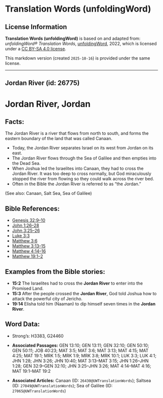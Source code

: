 # Translation Words (unfoldingWord)

## License Information

**Translation Words (unfoldingWord)** is based on and adapted from: _unfoldingWord® Translation Words_, [unfoldingWord](https://unfoldingword.org/utw), 2022, which is licensed under a [CC BY-SA 4.0 license](https://creativecommons.org/licenses/by-sa/4.0/legalcode.en).

This markdown version (created `2025-10-16`) is provided under the same license.



--------------------------------

## Jordan River (id: 26775)

Jordan River, Jordan
====================

Facts:
------

The Jordan River is a river that flows from north to south, and forms the eastern boundary of the land that was called Canaan.

* Today, the Jordan River separates Israel on its west from Jordan on its east.
* The Jordan River flows through the Sea of Galilee and then empties into the Dead Sea.
* When Joshua led the Israelites into Canaan, they had to cross the Jordan River. It was too deep to cross normally, but God miraculously stopped the river from flowing so they could walk across the river bed.
* Often in the Bible the Jordan River is referred to as “the Jordan.”

(See also: Canaan, Salt Sea, Sea of Galilee)

Bible References:
-----------------

* [Genesis 32:9–10](https://ref.ly/Gen32:9-Gen32:10)
* [John 1:26–28](https://ref.ly/John1:26-John1:28)
* [John 3:25–26](https://ref.ly/John3:25-John3:26)
* [Luke 3:3](https://ref.ly/Luke3:3)
* [Matthew 3:6](https://ref.ly/Matt3:6)
* [Matthew 3:13–15](https://ref.ly/Matt3:13-Matt3:15)
* [Matthew 4:14–16](https://ref.ly/Matt4:14-Matt4:16)
* [Matthew 19:1–2](https://ref.ly/Matt19:1-Matt19:2)

Examples from the Bible stories:
--------------------------------

* **15:2** The Israelites had to cross the **Jordan River** to enter into the Promised Land.
* **15:3** After the people crossed the **Jordan River**, God told Joshua how to attack the powerful city of Jericho.
* **19:14** Elisha told him (Naaman) to dip himself seven times in the **Jordan River**.

Word Data:
----------

* Strong’s: H3383, G24460

* **Associated Passages:** GEN 13:10; GEN 13:11; GEN 32:10; GEN 50:10; GEN 50:11; JOB 40:23; MAT 3:5; MAT 3:6; MAT 3:13; MAT 4:15; MAT 4:25; MAT 19:1; MRK 1:5; MRK 1:9; MRK 3:8; MRK 10:1; LUK 3:3; LUK 4:1; JHN 1:28; JHN 3:26; JHN 10:40; MAT 3:13–MAT 3:15; JHN 1:26–JHN 1:28; GEN 32:9–GEN 32:10; JHN 3:25–JHN 3:26; MAT 4:14–MAT 4:16; MAT 19:1–MAT 19:2
* **Associated Articles:** Canaan (ID: `26430@UWTranslationWords`); Saltsea (ID: `27049@UWTranslationWords`); Sea of Galilee (ID: `27065@UWTranslationWords`)

